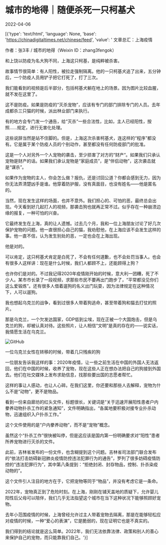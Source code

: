 # 城市的地得｜随便杀死一只柯基犬

2022-04-06

[{'type': 'text/html', 'language': None, 'base': 'https://chinadigitaltimes.net/chinese/feed', 'value': ' 文章总汇：上海疫情

作者：张3丰 / 城市的地得（Weixin ID：zhang3fengok）

和上饶以防疫为名大狗不同，上海这只柯基，是纯粹被杀害。

故事情节很简单：有人阳性，被拉走强制隔离。他的一只柯基犬追了出来，五分钟后，一个防疫人员用铲子把它打死了，打了三次。

我们能看到的视频是后半部分，包括柯基犬躺在地上的场景。因为图片比较血腥，就不发在这里了。

这不是防疫。如果是防疫的“灭杀宠物”，应该有专门的部门排除专门的人员。去年成都杀三只猫的时候，派出林业部门来执行。

有的地方会专门发一个通告，给“灭杀”一些合法性，比如，主人已经阳性，按照……规定，进行无害化处理。

这些说辞当然是站不住脚的。但是，上海这次杀害柯基犬，连这样的“程序”都没有。它是属于某个防疫人员的个别动作，甚至都没有任何防疫部门的批准。

这是一个人对另外一个人宠物的袭击，至少损害了对方的“财产“。如果我们只承认宠物是财产的话。如果我们承认宠物是“家庭成员”，是“伴侣动物”，这次袭击就是“谋杀”。

如果作为宠物的主人，你会怎么做？报仇，还是讨回公道？你都会感到无力，因为你无法弄清楚凶手是谁。他穿着防护服，没有真面目，也没有姓名——他是匿名的。

当然，现在发生这样的场面，也并不意外。我们担心的、可怕的恶，最终总会出现。今天看到好几起打人的视频，那袭击狗也就再正常不过。似乎存在一种崩溃边缘的报复，一种可怕的兴奋。

它最终发生在上海，真的让人遗憾。过去几个月，我和一位上海朋友讨论了好几次保护宠物的问题。他一直很担心自己的猫，我劝慰他，在上海应该不会发生这样的事。他一直不信，认为发生别处的恶，一定也会在上海出现。

他是对的。

可以肯定，这只柯基犬肯定是白死了，不会有任何道歉，也不会处罚当事人。也会有很多人这样讲：现在是什么时候，我们人都顾不上，还能顾得上狗？

也许你们是对的。不过我记得2020年疫情刚开始的时候，意大利一团糟，死了不少人。某市市长录了一段视频，求那些市民不要再出门跑步了，“平常都没见你们这么爱锻炼”。还有很多人借着遛狗的名义出门玩耍，因为法律规定在这种情况下，人可以遛狗。

我也想起乌克兰的战争，看到过很多人带着狗逃命，甚至带着狗和猫去打仗的照片。

那是乌克兰，一个欠发达国家，GDP低到尘埃，现在正被一个大国炮击，但是乌克兰的狗，却被认真对待。这些照片，让人相信“文明”是真的存在的——说实话，我情愿生活在乌克兰。

![GitHub](https://chinadigitaltimes.net/chinese/files/2022/04/post-679162-624db97873d32.)

一位乌克兰女性在转移的时候，带着几只残疾的狗

一位朋友告诉我这样的事：2020年疫情，让一些之前生活在中国的外国人无法返回，他们在中国的时候，收养了宠物，现在这些人正在想办法把自己的狗接到外国去。他们在社交媒体上发布求助信息，找那些要出国的志愿者帮忙。

这样的事让人感动，也让人心碎。在我们这里，你还要和那些人去解释，宠物为什么不是“动物”，更不是物品。

看到一份来自廊坊的红头文件，标题很长，关键词是“关于迅速开展阳性患者户内豢养动物扑杀工作的紧急通知”，文件明确指出，“各属地要积极对接专业扑杀动物，迅速组织入户扑杀工作。”

这个文件使用的是“户内豢养动物”，而不是“宠物”概念。

虽然这个“扑杀工作”很快被叫停，但是这应该是国内第一份明确要求对“阳性”患者所养宠物进行灭杀的文件。

此前，吉林省发布的一份文件，也含糊提到这个问题。吉林省司法部门联合发布的“依法打击妨碍新冠肺炎疫情防控违法犯罪行为的通告”，罗列了很多妨碍疫情防控的“违法犯罪行为”，其中第八条提到：“拒绝封闭、封存物品，控制、扑杀染疫动物的”。

这个文件引人注目的地方在于，它把宠物等同于“物品”，并没有考虑它是一条命。

2022年，宠物真正到了危险时刻。在上海，刚刚在铺天盖地的质疑下，允许婴儿阳性后父母可以陪伴，我们几乎无法指望这个城市在当下这种状况下能够照顾好宠物。

去年小范围疫情的时候，上海曾经允许过主人带着宠物去隔离，那是在能够轻松应对疫情的时候，一种“爱心的表演”，它是脆弱的，现在证明它也是不真实的。

我们得到的结论就是这么简单。2022年，我们无法依靠法律、政策和别人的善心来保护自己的宠物，而只能靠我们自己。'}]